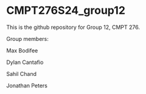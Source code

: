 # CMPT276S24_group12
<p>
This is the github repository for Group 12, CMPT 276.  
<p>Group members:
<p>Max Bodifee
<p>Dylan Cantafio
<p>Sahil Chand
<p>Jonathan Peters
